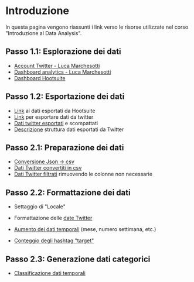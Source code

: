 # Introduzione 

In questa pagina vengono riassunti i link verso le risorse utilizzate nel corso "Introduzione al Data Analysis". 


## Passo 1.1: Esplorazione dei dati 

- [Account Twitter - Luca Marchesotti](https://twitter.com/lucamarchesotti)
- [Dashboard analytics - Luca Marchesotti](https://analytics.twitter.com/user/lucamarchesotti/tweets)
- [Dashboard Hootsuite](https://hootsuite.com/dashboard#/new-analytics/board?id=5151635)


## Passo 1.2: Esportazione dei dati 
- [Link](https://docs.google.com/spreadsheets/d/15SaIpiZbRIJdMvuQ-ODZDqz_zF6RpZcTSjaqPlMEHB0/edit#gid=0) ai dati esportati da Hootsuite
- [Link](https://twitter.com/settings/your_twitter_data) per esportare dati da twitter 
- [Dati twitter esportati](https://drive.google.com/drive/u/0/folders/14BVN98nKQCxTVMfmmX-gahYH5GUJIfM4) e scompattati
- [Descrizione](https://drive.google.com/drive/u/0/folders/14BVN98nKQCxTVMfmmX-gahYH5GUJIfM4) struttura dati esportati da Twitter

## Passo 2.1: Preparazione dei dati 

- [Conversione Json -> csv](https://konklone.io/json/)
- [Dati Twitter convertiti in csv](https://docs.google.com/spreadsheets/d/1wV3uQ_fEiPi76eROj1Ha_Vw_xSDn-xWTAjxzdz6wCko/edit#gid=1603544627)
- [Dati Twitter filtrati](https://docs.google.com/spreadsheets/d/1Nn77CMtM6Q5pzf35IQ8hkgEOc-S2gMboD5x8kLzdpiM/edit#gid=1603544627) rimuovendo le colonne non necessarie

## Passo 2.2: Formattazione dei dati 

- Settaggio di "Locale"
- Formattazione delle [date Twitter]()

- [Aumento dei dati temporali](https://docs.google.com/spreadsheets/d/1tkIeZOXU5LfE167VEH2OcZCn28jZsfxkGLpV9orcBSs/edit#gid=1603544627) (mese, numero settimana, etc.)

- [Conteggio degli hashtag "target"](https://docs.google.com/spreadsheets/d/1kNNMKNvc7-t5jrgijBxBT700zoIixjUv6YlvGf2kRQA/edit#gid=1603544627)

## Passo 2.3: Generazione dati categorici

- [Classificazione dati temporali](https://docs.google.com/spreadsheets/d/1RocODZaQeVkFLWv_G794BwBFAZDZDxDSCk5ZHMjULfM/edit#gid=1603544627)

